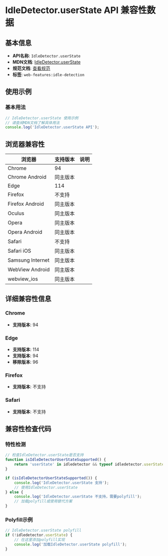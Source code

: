 # IdleDetector.userState API 兼容性数据

## 基本信息

- **API名称**: `IdleDetector.userState`
- **MDN文档**: [IdleDetector.userState](https://developer.mozilla.org/docs/Web/API/IdleDetector/userState)
- **规范文档**: [查看规范](https://wicg.github.io/idle-detection/#api-idledetector-userstate)
- **标签**: `web-features:idle-detection`

## 使用示例

### 基本用法

```javascript
// IdleDetector.userState 使用示例
// 请查阅MDN文档了解具体用法
console.log('IdleDetector.userState API');
```

## 浏览器兼容性

| 浏览器 | 支持版本 | 说明 |
|--------|----------|------|
| Chrome | 94 |  |
| Chrome Android | 同主版本 |  |
| Edge | 114 |  |
| Firefox | 不支持 |  |
| Firefox Android | 同主版本 |  |
| Oculus | 同主版本 |  |
| Opera | 同主版本 |  |
| Opera Android | 同主版本 |  |
| Safari | 不支持 |  |
| Safari iOS | 同主版本 |  |
| Samsung Internet | 同主版本 |  |
| WebView Android | 同主版本 |  |
| webview_ios | 同主版本 |  |

## 详细兼容性信息

### Chrome

- **支持版本**: 94

### Edge

- **支持版本**: 114
- **支持版本**: 94
- **移除版本**: 96

### Firefox

- **支持版本**: 不支持

### Safari

- **支持版本**: 不支持

## 兼容性检查代码

### 特性检测

```javascript
// 检查IdleDetector.userState是否支持
function isIdleDetectorUserStateSupported() {
    return 'userState' in idledetector && typeof idledetector.userState === 'function';
}

if (isIdleDetectorUserStateSupported()) {
    console.log('IdleDetector.userState 支持');
    // 使用IdleDetector.userState
} else {
    console.log('IdleDetector.userState 不支持，需要polyfill');
    // 加载polyfill或使用替代方案
}
```

### Polyfill示例

```javascript
// IdleDetector.userState polyfill
if (!idledetector.userState) {
    // 在这里添加polyfill实现
    console.log('加载IdleDetector.userState polyfill');
}
```

